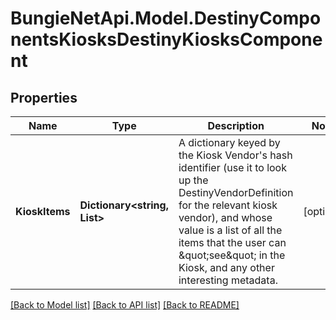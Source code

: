 # BungieNetApi.Model.DestinyComponentsKiosksDestinyKiosksComponent
## Properties

Name | Type | Description | Notes
------------ | ------------- | ------------- | -------------
**KioskItems** | **Dictionary<string, List<DestinyComponentsKiosksDestinyKioskItem>>** | A dictionary keyed by the Kiosk Vendor&#39;s hash identifier (use it to look up the DestinyVendorDefinition for the relevant kiosk vendor), and whose value is a list of all the items that the user can \&quot;see\&quot; in the Kiosk, and any other interesting metadata. | [optional] 

[[Back to Model list]](../README.md#documentation-for-models) [[Back to API list]](../README.md#documentation-for-api-endpoints) [[Back to README]](../README.md)

